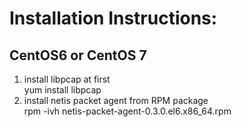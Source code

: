 # Installation Instructions:

## CentOS6 or CentOS 7
1. install libpcap at first<br>
   yum install libpcap
2. install netis packet agent from RPM package<br>
   rpm -ivh netis-packet-agent-0.3.0.el6.x86_64.rpm
